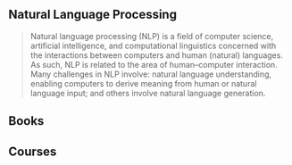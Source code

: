## Natural Language Processing

> Natural language processing (NLP) is a field of computer science, artificial intelligence, and computational linguistics concerned with the interactions between computers and human (natural) languages. As such, NLP is related to the area of human–computer interaction. Many challenges in NLP involve: natural language understanding, enabling computers to derive meaning from human or natural language input; and others involve natural language generation.

## Books

<div class="books" gid="1PBoxR8q_1ENjQWMaxaQZh1I_Q1W-we6s9cfCfqhm3_0"></div>

## Courses

<div class="courses" gid="1k1ylxS36NsXDlaMam6LVYp-JxsDN2GSCB5ypprQjRs4"></div>